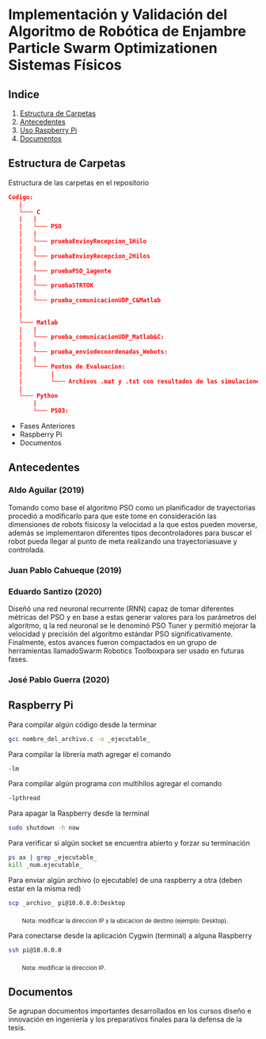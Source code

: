 # Implementación y Validación del Algoritmo de Robótica de Enjambre Particle Swarm Optimizationen Sistemas Físicos

## Indice
1. [Estructura de Carpetas](#Estructura-de-Carpetas)
2. [Antecedentes](#Antecedentes)
3. [Uso Raspberry Pi](#Raspberry-Pi)
4. [Documentos](#Documentos)

## Estructura de Carpetas
Estructura de las carpetas en el repositorio
```json
Codigo:
   | 
   └─── C
   |   |
   |   └─── PSO
   |   |
   |   └─── pruebaEnvioyRecepcion_1Hilo
   |   |
   |   └─── pruebaEnvioyRecepcion_2Hilos
   |   |
   |   └─── pruebaPSO_1agente
   |   |
   |   └─── pruebaSTRTOK
   |   |
   |   └─── prueba_comunicacionUDP_C&Matlab
   |
   |
   └─── Matlab
   |   |
   |   └─── prueba_comunicacionUDP_Matlab&C:
   |   |
   |   └─── prueba_enviodecoordenadas_Webots:
   |   |
   |   └─── Puntos de Evaluacion:
   |        |   
   |        └─── Archivos .mat y .txt con resultados de las simulaciones en Webots
   |
   └─── Python
       |
       └─── PSO3:
```

- Fases Anteriores
- Raspberry Pi
- Documentos

## Antecedentes 
### Aldo Aguilar (2019)
Tomando como base el algoritmo PSO como un planificador de trayectorias procedió a modificarlo para que este tome en consideración las dimensiones de robots físicosy la velocidad a la que estos pueden moverse, además se implementaron diferentes tipos decontroladores para buscar el robot pueda llegar al punto de meta realizando una trayectoriasuave y controlada.

### Juan Pablo Cahueque (2019)

### Eduardo Santizo (2020)
Diseñó una red neuronal recurrente (RNN) capaz de tomar diferentes métricas del PSO y en base a estas generar valores para los parámetros del algoritmo, q la red neuronal se le denominó PSO Tuner y permitió mejorar la velocidad y precisión del algoritmo estándar PSO significativamente. Finalmente, estos avances fueron compactados en un grupo de herramientas llamadoSwarm Robotics Toolboxpara ser usado en futuras fases.

### José Pablo Guerra (2020)

## Raspberry Pi
Para compilar algún código desde la terminar
```sh
gcc nombre_del_archivo.c -o _ejecutable_
```

Para compilar la librería  math agregar el comando 
```sh
-lm
```

Para compilar algún programa con multihilos agregar el comando 
```sh
-lpthread
```

Para apagar la Raspberry desde la terminal
```sh
sudo shutdown -h now
```

Para verificar si algún socket se encuentra abierto y forzar su terminación
```sh
ps ax | grep _ejecutable_
kill _num.ejecutable_
```

Para enviar algún archivo (o ejecutable) de una raspberry a otra (deben estar en la misma red)
```sh
scp _archivo_ pi@10.0.0.0:Desktop
```
&nbsp;&nbsp;&nbsp;&nbsp;&nbsp;&nbsp; <sub>Nota: modificar la direccion IP y la ubicacion de destino (ejemplo: Desktop).</sub>

Para conectarse desde la aplicación Cygwin (terminal) a alguna Raspberry 
```sh
ssh pi@10.0.0.0
```
&nbsp;&nbsp;&nbsp;&nbsp;&nbsp;&nbsp; <sub>Nota: modificar la direccion IP.</sub>

## Documentos
Se agrupan documentos importantes desarrollados en los cursos diseño e innovación en ingeniería y los preparativos finales para la defensa de la tesis.
